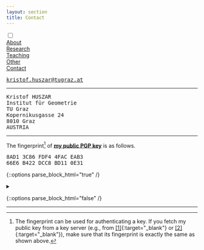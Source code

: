 ```yaml
---
layout: section
title: Contact
---
```


<div class="flex-container">
  <input id="toggle" type="checkbox">
  <div class="flex-item"><a href="{{ "/" | absolute_url }}">About</a></div>
  <div class="flex-item"><a href="research.html">Research</a></div>
  <div class="flex-item"><a href="teaching.html">Teaching</a></div>
  <div class="flex-item"><a href="other.html">Other</a></div>
  <div class="flex-item" id="active"><a href="contact.html">Contact</a></div>
  <div class="flex-item" id="hamburger">
    <label for="toggle">
      <i class="fas fa-bars" id="bars"></i>
      <i class="fas fa-times" id="times"></i>
    </label>
    </div>
</div>

<div id="email">
<i class="fas fa-at fa-2x fa-pull-left fa-border"></i>
<pre>
<a href='&#109;a&#105;lt&#111;&#58;k&#114;&#105;s&#116;&#111;&#102;.husz&#97;&#114;@tug&#114;&#97;z&#46;&#97;&#116;'>kr&#105;&#115;&#116;o&#102;.&#104;&#117;s&#122;&#97;r&#64;t&#117;g&#114;&#97;z.a&#116;</a>
</pre>
</div>

___


<div id="address">
<i class="fas fa-envelope fa-2x fa-pull-left fa-border"></i>
<pre>
Kristof HUSZAR
Institut für Geometrie
TU Graz
Kopernikusgasse 24
8010 Graz
AUSTRIA
</pre>
</div>

___


The fingerprint[^1] of **[my public PGP key](/assets/downloads/Kristof_Huszar.asc)** is as follows.

<div id="fingerprint">
<i class="fas fa-fingerprint fa-2x fa-pull-left fa-border"></i>
<pre>8AD1 3C86 FDF4 4FAC EAB3
66E6 B422 DCC8 BD11 0E31
</pre>
</div>

{::options parse_block_html="true" /}

<details class="script">
  <summary data-open="What is PGP?" data-close="What is PGP?" markdown='span'>
</summary>

The acronym 'PGP' stands for [Pretty Good Privacy](https://en.wikipedia.org/wiki/Pretty_Good_Privacy){:target="_blank"}, an encryption program created by Phil Zimmermann in 1991.

- [Public Key Cryptography - Computerphile](https://www.youtube.com/watch?v=GSIDS_lvRv4){:target="_blank"} - An excellent 6-minute introduction by Robert Miles to the mathematical theory behind PGP.
- [Why Use PGP?](https://www.phildev.net/pgp/gpgwhy.html){:target="_blank"} - By Phil Dibowitz
- The [OpenPGP](https://www.openpgp.org/){:target="_blank"} website
- [Email Self-Defense](https://emailselfdefense.fsf.org/en/){:target="_blank"} - A guide by the FSF
- [Software](https://www.openpgp.org/software/){:target="_blank"} for email encryption

</details>

{::options parse_block_html="false" /}

[^1]: The fingerprint can be used for authenticating a key. If you fetch my public key from a key server (e.g., from [[1]](https://keys.openpgp.org/){:target="_blank"} or [[2]](https://keyserver.ubuntu.com/){:target="_blank"}), make sure that its fingerprint is exactly the same as shown above.

___

